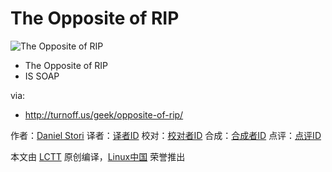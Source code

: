 The Opposite of RIP
===============

![The Opposite of RIP](http://turnoff.us/image/en/opposite-of-rip.png)

- The  Opposite of RIP 
- IS SOAP

via:
- http://turnoff.us/geek/opposite-of-rip/

作者：[Daniel Stori][a]
译者：[译者ID](https://github.com/译者ID)
校对：[校对者ID](https://github.com/校对者ID)
合成：[合成者ID](https://github.com/合成者ID)
点评：[点评ID](https://github.com/点评者ID)

本文由 [LCTT](https://github.com/LCTT/TranslateProject) 原创编译，[Linux中国](https://linux.cn/) 荣誉推出

[a]:http://turnoff.us/about/
